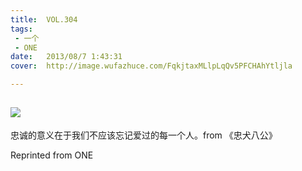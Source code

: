 ```yaml
---
title:	VOL.304
tags:
 - 一个
 - ONE
date:	2013/08/7 1:43:31
cover:	http://image.wufazhuce.com/FqkjtaxMLlpLqQv5PFCHAhYtljla

---
```

![](http://image.wufazhuce.com/FqkjtaxMLlpLqQv5PFCHAhYtljla)
---

忠诚的意义在于我们不应该忘记爱过的每一个人。from 《忠犬八公》
 
Reprinted from ONE
